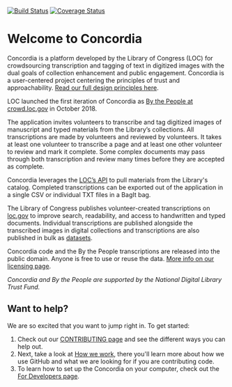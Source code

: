 [![Build Status](https://travis-ci.org/LibraryOfCongress/concordia.svg?branch=master)](https://travis-ci.org/LibraryOfCongress/concordia)
[![Coverage Status](https://coveralls.io/repos/github/LibraryOfCongress/concordia/badge.svg?branch=master)](https://coveralls.io/github/LibraryOfCongress/concordia?branch=master)

# Welcome to Concordia

Concordia is a platform developed by the Library of Congress (LOC) for crowdsourcing transcription and tagging of text in digitized images with the dual goals of collection enhancement and public engagement. Concordia is a user-centered project centering the principles of trust and approachability. [Read our full design principles here](https://github.com/LibraryOfCongress/concordia/blob/master/docs/design-principles.md).

LOC launched the first iteration of Concordia as [By the People at crowd.loc.gov](https://crowd.loc.gov/) in October 2018.

The application invites volunteers to transcribe and tag digitized images of manuscript and typed materials from the Library’s collections. All transcriptions are made by volunteers and reviewed by volunteers. It takes at least one volunteer to transcribe a page and at least one other volunteer to review and mark it complete. Some complex documents may pass through both transcription and review many times before they are accepted as complete. 

Concordia leverages the [LOC’s API](https://libraryofcongress.github.io/data-exploration/) to pull materials from the Library's catalog. Completed transcriptions can be exported out of the application in a single CSV or individual TXT files in a BagIt bag. 

The Library of Congress publishes volunteer-created transcriptions on [loc.gov](https://www.loc.gov/) to improve search, readability, and access to handwritten and typed documents. Individual transcriptions are published alongside the transcribed images in digital collections and transcriptions are also published in bulk as [datasets](https://www.loc.gov/search/?fa=contributor:by+the+people+%28program%29).

Concordia code and the By the People transcriptions are released into the public domain. Anyone is free to use or reuse the data. [More info on our licensing page](https://github.com/LibraryOfCongress/concordia/blob/main/LICENSE.md).

_Concordia and By the People are supported by the National Digital Library Trust Fund._

## Want to help?

We are so excited that you want to jump right in. To get started:

1. Check out our [CONTRIBUTING page](docs/CONTRIBUTING.md) and see the different ways you can help out.
2. Next, take a look at [How we work](docs/how-we-work.md), there you'll learn more about how we use GitHub and what we are looking for if you are contributing code.
3. To learn how to set up the Concordia on your computer, check out the [For Developers page](docs/for-developers.md).
